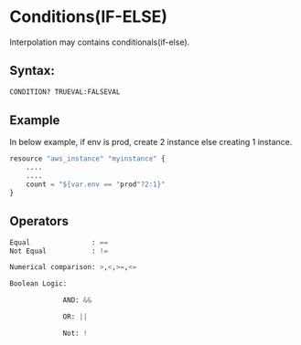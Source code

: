 # Conditions(IF-ELSE)

Interpolation may contains conditionals(if-else).

## Syntax:

```bash
CONDITION? TRUEVAL:FALSEVAL
```

## Example
In below example, if env is prod, 
   create 2 instance else creating 1 instance.

```python
resource "aws_instance" "myinstance" {
	....
	....
	count = "${var.env == "prod"?2:1}"
}
```

## Operators
```python
Equal               : ==
Not Equal           : !=

Numerical comparison: >,<,>=,<=

Boolean Logic:

             AND: &&

             OR: ||

             Not: !
```
